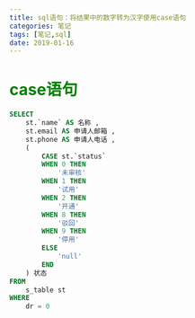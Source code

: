 ```yaml
---
title: sql语句：将结果中的数字转为汉字使用case语句
categories: 笔记
tags: [笔记,sql]
date: 2019-01-16
---
```


# <font color="green" >case语句</font>
```sql
SELECT
	st.`name` AS 名称 ,
	st.email AS 申请人邮箱 ,
	st.phone AS 申请人电话 ,
	(
		CASE st.`status`
		WHEN 0 THEN
			'未审核'
		WHEN 1 THEN
			'试用'
		WHEN 2 THEN
			'开通'
		WHEN 8 THEN
			'驳回'
		WHEN 9 THEN
			'停用'
		ELSE
			'null'
		END
	) 状态
FROM
	s_table st
WHERE
	dr = 0

```